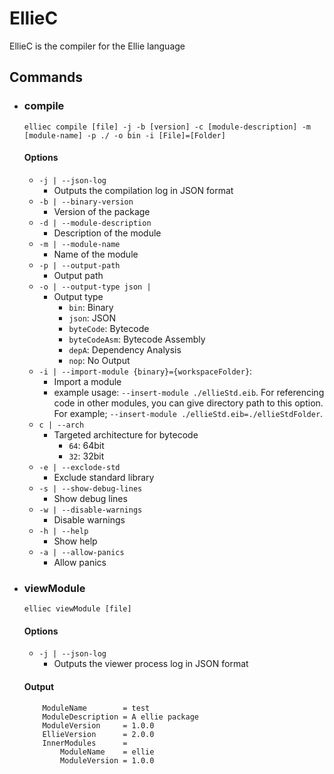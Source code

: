 # EllieC
EllieC is the compiler for the Ellie language

## Commands

- ### compile
  `elliec compile [file] -j -b [version] -c [module-description] -m [module-name] -p ./ -o bin -i [File]=[Folder]`
  #### Options
  - `-j | --json-log`
    - Outputs the compilation log in JSON format
  - `-b | --binary-version`
    - Version of the package
  - `-d | --module-description`
    - Description of the module
  - `-m | --module-name`
    - Name of the module
  - `-p | --output-path`
    - Output path
  - `-o | --output-type json | `
    - Output type
        * `bin`: Binary
        * `json`: JSON
        * `byteCode`: Bytecode
        * `byteCodeAsm`: Bytecode Assembly
        * `depA`: Dependency Analysis
        * `nop`: No Output
  - `-i | --import-module {binary}={workspaceFolder}`:
    - Import a module
    - example usage: `--insert-module ./ellieStd.eib`. For referencing code in other modules, you can give directory path to this option. For example; `--insert-module ./ellieStd.eib=./ellieStdFolder`.
  - `c | --arch`
    - Targeted architecture for bytecode
        * `64`: 64bit
        * `32`: 32bit
  - `-e | --exclode-std`
    - Exclude standard library
  - `-s | --show-debug-lines`
    - Show debug lines
  - `-w | --disable-warnings`
    - Disable warnings
  - `-h | --help`
    - Show help
  - `-a | --allow-panics`
    - Allow panics

- ### viewModule
    `elliec viewModule [file]`
    #### Options
    - `-j | --json-log`
      - Outputs the viewer process log in JSON format
    #### Output
    ```
        ModuleName        = test
        ModuleDescription = A ellie package
        ModuleVersion     = 1.0.0
        EllieVersion      = 2.0.0
        InnerModules      =
            ModuleName    = ellie
            ModuleVersion = 1.0.0
    ```